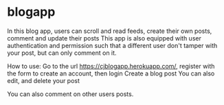 # blogapp

In this blog app, users can scroll and read feeds, create their own posts, comment and update their posts
This app is also equipped with user authentication and permission such that a different user don't tamper with your post, but can only comment on it.

How to use:
Go to the url https://cjblogapp.herokuapp.com/, register with the form to create an account, then login
Create a blog post
You can also edit, and delete your post

You can also comment on other users posts.

